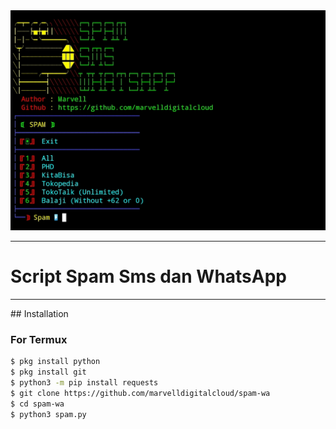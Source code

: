 <div align="center">
  <img src="./spam.jpg" alt="s" width="800" height"128"/>

---
</div>

# Script Spam Sms dan WhatsApp
---
</div>
## Installation

### For Termux
```bash
$ pkg install python
$ pkg install git
$ python3 -m pip install requests
$ git clone https://github.com/marvelldigitalcloud/spam-wa
$ cd spam-wa
$ python3 spam.py
```
